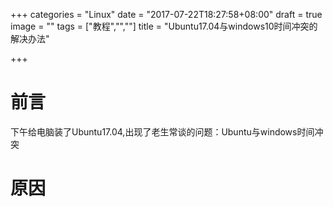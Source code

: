 +++
categories = "Linux"
date = "2017-07-22T18:27:58+08:00"
draft = true
image = ""
tags = ["教程","",""]
title = "Ubuntu17.04与windows10时间冲突的解决办法"

+++

# 前言

下午给电脑装了Ubuntu17.04,出现了老生常谈的问题：Ubuntu与windows时间冲突

# 原因

